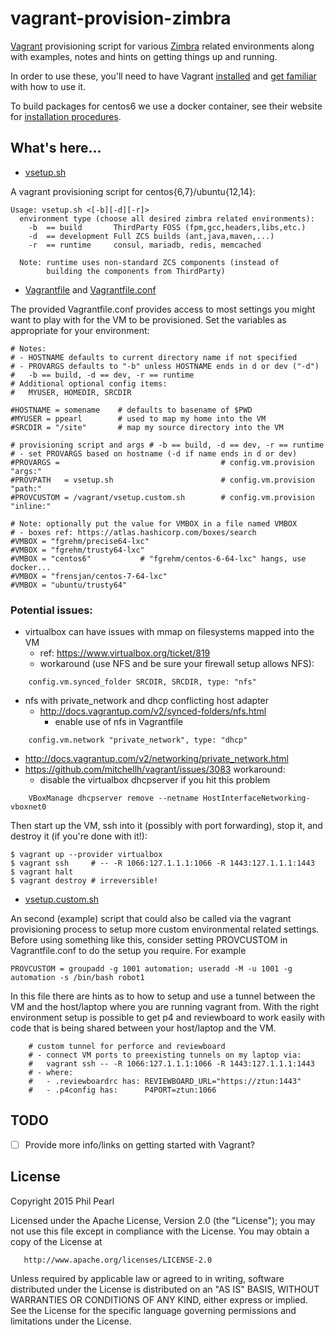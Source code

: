 # vagrant-provision-zimbra
[Vagrant](https://www.vagrantup.com/) provisioning script for various [Zimbra](https://www.zimbra.com/) related environments along with examples, notes and hints on getting things up and running.

In order to use these, you'll need to have Vagrant [installed](https://www.vagrantup.com/downloads.html) and [get familiar](https://docs.vagrantup.com/v2/) with how to use it.

To build packages for centos6 we use a docker container, see their website for [installation procedures](https://docs.docker.com/installation/).

## What's here...

* [vsetup.sh](vsetup.sh)

A vagrant provisioning script for centos{6,7}/ubuntu{12,14}:
```
Usage: vsetup.sh <[-b][-d][-r]>
  environment type (choose all desired zimbra related environments):
    -b  == build       ThirdParty FOSS (fpm,gcc,headers,libs,etc.)
    -d  == development Full ZCS builds (ant,java,maven,...)
    -r  == runtime     consul, mariadb, redis, memcached

  Note: runtime uses non-standard ZCS components (instead of
        building the components from ThirdParty)
```

* [Vagrantfile](Vagrantfile) and [Vagrantfile.conf](Vagrantfile.conf)

The provided Vagrantfile.conf provides access to most settings you might want to play with for the VM to be provisioned.  Set the variables as appropriate for your environment:

```
# Notes:
# - HOSTNAME defaults to current directory name if not specified
# - PROVARGS defaults to "-b" unless HOSTNAME ends in d or dev ("-d")
#   -b == build, -d == dev, -r == runtime
# Additional optional config items:
#   MYUSER, HOMEDIR, SRCDIR

#HOSTNAME = somename    # defaults to basename of $PWD
#MYUSER = ppearl        # used to map my home into the VM
#SRCDIR = "/site"       # map my source directory into the VM

# provisioning script and args # -b == build, -d == dev, -r == runtime
# - set PROVARGS based on hostname (-d if name ends in d or dev)
#PROVARGS =                                    # config.vm.provision "args:"
#PROVPATH   = vsetup.sh                        # config.vm.provision "path:"
#PROVCUSTOM = /vagrant/vsetup.custom.sh        # config.vm.provision "inline:"

# Note: optionally put the value for VMBOX in a file named VMBOX
# - boxes ref: https://atlas.hashicorp.com/boxes/search
#VMBOX = "fgrehm/precise64-lxc"
#VMBOX = "fgrehm/trusty64-lxc"
#VMBOX = "centos6"           # "fgrehm/centos-6-64-lxc" hangs, use docker...
#VMBOX = "frensjan/centos-7-64-lxc"
#VMBOX = "ubuntu/trusty64"
```

### Potential issues:

* virtualbox can have issues with mmap on filesystems mapped into the VM
  - ref: https://www.virtualbox.org/ticket/819
  - workaround (use NFS and be sure your firewall setup allows NFS):
```
    config.vm.synced_folder SRCDIR, SRCDIR, type: "nfs"
```

* nfs with private_network and dhcp conflicting host adapter
  - http://docs.vagrantup.com/v2/synced-folders/nfs.html
    - enable use of nfs in Vagrantfile
```
    config.vm.network "private_network", type: "dhcp"
```
  - http://docs.vagrantup.com/v2/networking/private_network.html
  - https://github.com/mitchellh/vagrant/issues/3083 workaround:
    - disable the virtualbox dhcpserver if you hit this problem
```
    VBoxManage dhcpserver remove --netname HostInterfaceNetworking-vboxnet0
```

Then start up the VM, ssh into it (possibly with port forwarding), stop it, and destroy it (if you're done with it!):

```console
$ vagrant up --provider virtualbox
$ vagrant ssh     # -- -R 1066:127.1.1.1:1066 -R 1443:127.1.1.1:1443
$ vagrant halt
$ vagrant destroy # irreversible!
```

* [vsetup.custom.sh](vsetup.custom.sh)

An second (example) script that could also be called via the vagrant provisioning process to setup more custom environmental related settings.  Before using something like this, consider setting PROVCUSTOM in Vagrantfile.conf to do the setup you require.  For example

```
PROVCUSTOM = groupadd -g 1001 automation; useradd -M -u 1001 -g automation -s /bin/bash robot1
```

In this file there are hints as to how to setup and use a tunnel between the VM and the host/laptop where you are running vagrant from.  With the right environment setup is possible to get p4 and reviewboard to work easily with code that is being shared between your host/laptop and the VM.

```
    # custom tunnel for perforce and reviewboard
    # - connect VM ports to preexisting tunnels on my laptop via:
    #   vagrant ssh -- -R 1066:127.1.1.1:1066 -R 1443:127.1.1.1:1443
    # - where:
    #   - .reviewboardrc has: REVIEWBOARD_URL="https://ztun:1443"
    #   - .p4config has:      P4PORT=ztun:1066
```

## TODO

- [ ] Provide more info/links on getting started with Vagrant?

## License

   Copyright 2015 Phil Pearl

   Licensed under the Apache License, Version 2.0 (the "License");
   you may not use this file except in compliance with the License.
   You may obtain a copy of the License at

       http://www.apache.org/licenses/LICENSE-2.0

   Unless required by applicable law or agreed to in writing, software
   distributed under the License is distributed on an "AS IS" BASIS,
   WITHOUT WARRANTIES OR CONDITIONS OF ANY KIND, either express or implied.
   See the License for the specific language governing permissions and
   limitations under the License.
